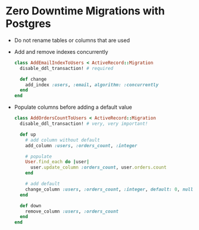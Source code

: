 # Zero Downtime Migrations with Postgres

- Do not rename tables or columns that are used

- Add and remove indexes concurrently

  ```ruby
  class AddEmailIndexToUsers < ActiveRecord::Migration
    disable_ddl_transaction! # required

    def change
      add_index :users, :email, algorithm: :concurrently
    end
  end
  ```

- Populate columns before adding a default value

  ```ruby
  class AddOrdersCountToUsers < ActiveRecord::Migration
    disable_ddl_transaction! # very, very important!

    def up
      # add column without default
      add_column :users, :orders_count, :integer

      # populate
      User.find_each do |user|
        user.update_column :orders_count, user.orders.count
      end

      # add default
      change_column :users, :orders_count, :integer, default: 0, null: false
    end

    def down
      remove_column :users, :orders_count
    end
  end
  ```
